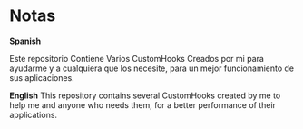 # Notas

**Spanish**

Este repositorio Contiene Varios CustomHooks Creados por mi para ayudarme y a cualquiera que los necesite, para un mejor funcionamiento de sus aplicaciones.

**English**
This repository contains several CustomHooks created by me to help me and anyone who needs them, for a better performance of their applications.

